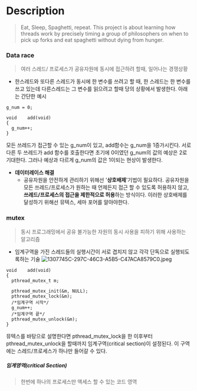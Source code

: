 # Description
> Eat, Sleep, Spaghetti, repeat. This project is about learning how threads work by precisely timing a group of philosophers on when to pick up forks and eat spaghetti without dying from hunger.

### Data race
> 여러 스레드/ 프로세스가 공유자원에 동시에 접근하려 할때, 일어나는 경쟁상황
+ 한스레드와 또다른 스레드가 동시에 한 변수를 쓰려고 할 때, 한 스레드는 한 변수를 쓰고 있는데 다른스레드는 그 변수를 읽으려고 할때 당의 상황에서 발생한다.
아래는 간단한 예시
```
g_num = 0;

void    add(void)
{
  g_num++;
}
```
모든 쓰레드가 접근할 수 있는 g_num이 있고, add함수는 g_num을 1증가시킨다. 서로 다른 두 쓰레드가 add 함수를 호출한다면 초기에 0이였던 g_num의 값의 예상은 2로 기대한다.
그러나 예상과 다르게 g_num의 값은 1이되는 현상이 발생한다.
- **데이터레이스 해결**
  - 공유자원을 안전하게 관리하기 위해선 '**상호배제**'기법이 필요하다. 공유자원을 모든 쓰레드/프로세스가 원하는 때 언제든지 접근 할 수 있도록 허용하지 않고, **쓰레드/프로세스의 접근을 제한적으로 허용**하는 방식이다.
이러한 상호배제를 달성하기 위해선 뮤텍스, 세마 포어를 알아야한다.

### mutex
> 동시 프로그래밍에서 공유 불가능한 자원의 동시 사용을 피하기 위해 사용하는 알고리즘
+ 임계구역을 가진 스레드들의 실행시간이 서로 겹치지 않고 각각 단독으로 실행되도록하는 기술
![1307745C-297C-46C3-A5B5-C47ACA8579C0.jpeg](https://s3-us-west-2.amazonaws.com/secure.notion-static.com/2a5e2e17-94ed-4025-903d-bf8d929a79af/1307745C-297C-46C3-A5B5-C47ACA8579C0.jpeg)
```
void    add(void)
{
  pthread_mutex_t m;

  pthread_mutex_init(&m, NULL);
  pthread_mutex_lock(&m);
  /*임계구역 시작*/
  g_num++;
  /*임계구역 끝*/
  pthread_mutex_unlock(&m);
}
```
뮤텍스를 바탕으로 설명한다면 pthread_mutex_lock을 한 이후부터 pthread_mutex_unlock을 할때까지 임계구역(critical section)이 설정된다. 이 구역에는 스레드/프로세스가 하나만 들어갈 수 있다.

##### 임계영역(critical Section)
> 한번에 하나의 프로세스만 액세스 할 수 있는 코드 영역
